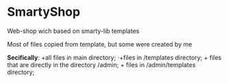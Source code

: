 # SmartyShop
Web-shop wich based on smarty-lib templates

Most of files copied from template, but some were created by me

**Secifically**: 
              +all files in main directory;
              ⋅+files in /templates directory;
              + files that are directly in the directory /admin;
              + files in /admin/templates directory;
